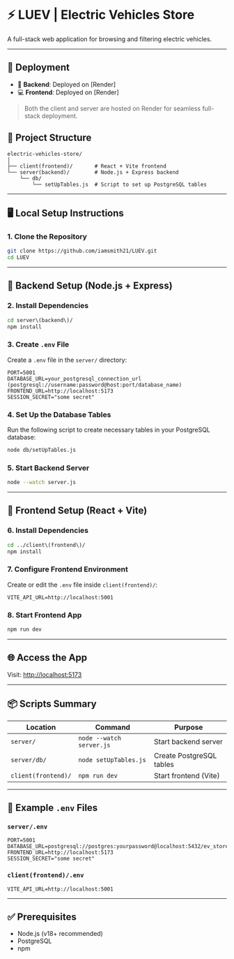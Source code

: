 
# ⚡ LUEV | Electric Vehicles Store

A full-stack web application for browsing and filtering electric vehicles.

---

## 🚀 Deployment

- 🔧 **Backend**: Deployed on [Render]  
- 💻 **Frontend**: Deployed on [Render]

> Both the client and server are hosted on Render for seamless full-stack deployment.


## 🧱 Project Structure

```
electric-vehicles-store/
│
├── client(frontend)/       # React + Vite frontend
└── server(backend)/        # Node.js + Express backend
    └── db/
        └── setUpTables.js  # Script to set up PostgreSQL tables
```

---

## 🖥️ Local Setup Instructions

### 1. Clone the Repository

```bash
git clone https://github.com/iamsmith21/LUEV.git
cd LUEV
```

---

## 🔧 Backend Setup (Node.js + Express)



### 2. Install Dependencies

```bash
cd server\(backend\)/
npm install
```

### 3. Create `.env` File

Create a `.env` file in the `server/` directory:

```env
PORT=5001
DATABASE_URL=your_postgresql_connection_url (postgresql://username:password@host:port/database_name)
FRONTEND_URL=http://localhost:5173
SESSION_SECRET="some secret"
```


### 4. Set Up the Database Tables

Run the following script to create necessary tables in your PostgreSQL database:

```bash
node db/setUpTables.js
```


### 5. Start Backend Server

```bash
node --watch server.js
```


---

## 🎨 Frontend Setup (React + Vite)

### 6. Install Dependencies

```bash
cd ../client\(frontend\)/
npm install
```

### 7. Configure Frontend Environment

Create or edit the `.env` file inside `client(frontend)/`:

```env
VITE_API_URL=http://localhost:5001
```

### 8. Start Frontend App

```bash
npm run dev
```

---

## 🌐 Access the App

Visit: [http://localhost:5173](http://localhost:5173)

---

## 📦 Scripts Summary

| Location             | Command                   | Purpose                     |
|----------------------|---------------------------|------------------------------|
| `server/`            | `node --watch server.js`             | Start backend server         |
| `server/db/`         | `node setUpTables.js`     | Create PostgreSQL tables     |
| `client(frontend)/`  | `npm run dev`             | Start frontend (Vite)        |

---

## 📁 Example `.env` Files

### `server/.env`

```env
PORT=5001
DATABASE_URL=postgresql://postgres:yourpassword@localhost:5432/ev_store
FRONTEND_URL=http://localhost:5173
SESSION_SECRET="some secret"
```

### `client(frontend)/.env`

```env
VITE_API_URL=http://localhost:5001
```

---

## ✅ Prerequisites

- Node.js (v18+ recommended)
- PostgreSQL
- npm

